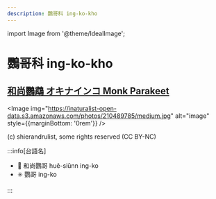 ```yaml
---
description: 鸚哥科 ing-ko-kho
---
```


import Image from '@theme/IdealImage';

# 鸚哥科 ing-ko-kho

## [和尚鸚鵡 オキナインコ Monk Parakeet](https://ebird.org/species/monpar)

<Image img="https://inaturalist-open-data.s3.amazonaws.com/photos/210489785/medium.jpg" alt="image" style={{marginBottom: '0rem'}} />

<p className="image-caption">
(c) shierandrulist, some rights reserved (CC BY-NC)
</p>

:::info[台語名]

- 🎯 和尚鸚哥 huê-siūnn ing-ko
- ✳️ 鸚哥 ing-ko

:::
